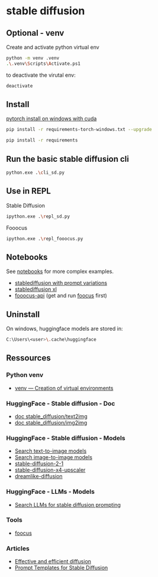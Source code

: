 # stable diffusion

## Optional - venv

Create and activate python virtual env
```sh
python -m venv .venv
.\.venv\Scripts\Activate.ps1
```

to deactivate the virutal env:
```sh
deactivate
```

## Install
[pytorch install on windows with cuda](https://pytorch.org/get-started/locally/#windows-package-manager)
```sh
pip install -r requirements-torch-windows.txt --upgrade
```

```sh
pip install -r requirements
```

## Run the basic stable diffusion cli
```sh
python.exe .\cli_sd.py
```

## Use in REPL
Stable Diffusion
```sh
ipython.exe .\repl_sd.py
```
Fooocus
```sh
ipython.exe .\repl_fooocus.py
```

## Notebooks

See [notebooks](./notebooks/) for more complex examples.

- [stablediffusion with prompt variations](./notebooks/stablediffusion-with-prompt-variations.ipynb)
- [stablediffusion xl](./notebooks/stablediffusion-xl.ipynb)
- [fooocus-api](./notebooks/fooocus-api.ipynb) (get and run [foocus](https://github.com/lllyasviel/Fooocus) first)

## Uninstall

On windows, huggingface models are stored in:
```sh
C:\Users\<user>\.cache\huggingface
```

## Ressources

### Python venv
- [venv — Creation of virtual environments](https://docs.python.org/3/library/venv.html)

### HuggingFace - Stable diffusion - Doc
- [doc stable_diffusion/text2img](https://huggingface.co/docs/diffusers/api/pipelines/stable_diffusion/text2img)
- [doc stable_diffusion/img2img](https://huggingface.co/docs/diffusers/api/pipelines/stable_diffusion/img2img)

### HuggingFace - Stable diffusion - Models
- [Search text-to-image models](https://huggingface.co/models?pipeline_tag=text-to-image)
- [Search image-to-image models](https://huggingface.co/models?pipeline_tag=image-to-image)
- [stable-diffusion-2-1](https://huggingface.co/stabilityai/stable-diffusion-2-1)
- [stable-diffusion-x4-upscaler](https://huggingface.co/stabilityai/stable-diffusion-x4-upscaler)
- [dreamlike-diffusion](https://huggingface.co/dreamlike-art/dreamlike-diffusion-1.0)

### HuggingFace - LLMs - Models
- [Search LLMs for stable diffusion prompting](https://huggingface.co/models?search=stable%20diffusion%20prompt)

### Tools
- [foocus](https://github.com/lllyasviel/Fooocus)
  
### Articles
- [Effective and efficient diffusion](https://huggingface.co/docs/diffusers/stable_diffusion)
- [Prompt Templates for Stable Diffusion](https://github.com/Dalabad/stable-diffusion-prompt-templates)